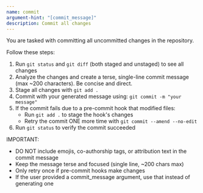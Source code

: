 ```yaml
---
name: commit
argument-hint: "[commit_message]"
description: Commit all changes
---
```


You are tasked with committing all uncommitted changes in the repository.

Follow these steps:

1. Run `git status` and `git diff` (both staged and unstaged) to see all changes
2. Analyze the changes and create a terse, single-line commit message (max ~200 characters). Be concise and direct.
3. Stage all changes with `git add .`
4. Commit with your generated message using: `git commit -m "your message"`
5. If the commit fails due to a pre-commit hook that modified files:
   - Run `git add .` to stage the hook's changes
   - Retry the commit ONE more time with `git commit --amend --no-edit`
6. Run `git status` to verify the commit succeeded

IMPORTANT:

- DO NOT include emojis, co-authorship tags, or attribution text in the commit message
- Keep the message terse and focused (single line, ~200 chars max)
- Only retry once if pre-commit hooks make changes
- If the user provided a commit_message argument, use that instead of generating one
